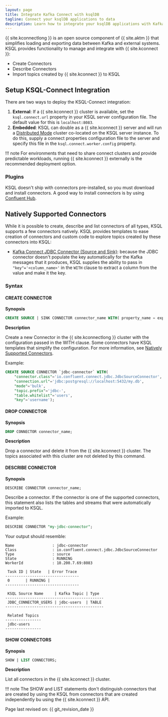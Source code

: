 ```yaml
---
layout: page
title: Integrate Kafka Connect with ksqlDB
tagline: Connect your ksqlDB applications to data
description: Learn how to integrate your ksqlDB applications with Kafka connectors
---
```


{{ site.kconnectlong }} is an open source component of {{ site.aktm }} that
simplifies loading and exporting data between Kafka and external systems.
KSQL provides functionality to manage and integrate with {{ site.kconnect }}:

-   Create Connectors
-   Describe Connectors
-   Import topics created by {{ site.kconnect }} to KSQL

Setup KSQL-Connect Integration
------------------------------

There are two ways to deploy the KSQL-Connect integration:

1.  **External**: If a {{ site.kconnect }} cluster is available, set the
    `ksql.connect.url` property in your KSQL server configuration file.
    The default value for this is `localhost:8083`.
2.  **Embedded**: KSQL can double as a {{ site.kconnect }} server and
    will run a [Distributed
    Mode](https://docs.confluent.io/current/connect/userguide.html#distributed-mode)
    cluster co-located on the KSQL server instance. To do this, supply a
    connect properties configuration file to the server and specify this
    file in the `ksql.connect.worker.config` property.

!!! note
	For environments that need to share connect clusters and provide
    predictable workloads, running {{ site.kconnect }} externally is the
    recommended deployment option.

### Plugins

KSQL doesn't ship with connectors pre-installed, so you must download and
install connectors. A good way to install connectors is by using
[Confluent Hub](https://www.confluent.io/hub/).

Natively Supported Connectors
-----------------------------

While it is possible to create, describe and list connectors of all
types, KSQL supports a few connectors natively. KSQL provides templates
to ease creation of connectors and custom code to explore topics created by
these connectors into KSQL:

-   [Kafka Connect JDBC Connector (Source and
    Sink)](https://docs.confluent.io/current/connect/kafka-connect-jdbc/index.html):
    because the JDBC connector doesn't populate the key automatically for
    the Kafka messages that it produces, KSQL supplies the ability to
    pass in `"key"='<column_name>'` in the `WITH` clause to extract a
    column from the value and make it the key.

### Syntax

#### CREATE CONNECTOR

**Synopsis**

```sql
CREATE SOURCE | SINK CONNECTOR connector_name WITH( property_name = expression [, ...]);
```

**Description**

Create a new Connector in the {{ site.kconnectlong }} cluster with the
configuration passed in the WITH clause. Some connectors have KSQL templates
that simplify the configuration. For more information, see
[Natively Supported Connectors](#natively-supported-connectors).

Example:

```sql
CREATE SOURCE CONNECTOR `jdbc-connector` WITH(
    "connector.class"='io.confluent.connect.jdbc.JdbcSourceConnector',
    "connection.url"='jdbc:postgresql://localhost:5432/my.db',
    "mode"='bulk',
    "topic.prefix"='jdbc-',
    "table.whitelist"='users',
    "key"='username');
```

#### DROP CONNECTOR

**Synopsis**

```sql
DROP CONNECTOR connector_name;
```

**Description**

Drop a connector and delete it from the {{ site.kconnect }} cluster. The
topics associated with this cluster are not deleted by this command.

#### DESCRIBE CONNECTOR

**Synopsis**

```sql
DESCRIBE CONNECTOR connector_name;
```

Describe a connector. If the connector is one of the supported
connectors, this statement also lists the tables and streams that were
automatically imported to KSQL.

Example:

```sql
DESCRIBE CONNECTOR "my-jdbc-connector";
```

Your output should resemble:

```
Name                 : jdbc-connector
Class                : io.confluent.connect.jdbc.JdbcSourceConnector
Type                 : source
State                : RUNNING
WorkerId             : 10.200.7.69:8083

 Task ID | State   | Error Trace
---------------------------------
 0       | RUNNING |
---------------------------------

 KSQL Source Name     | Kafka Topic | Type
--------------------------------------------
 JDBC_CONNECTOR_USERS | jdbc-users  | TABLE
--------------------------------------------

 Related Topics
----------------
 jdbc-users
----------------
```

#### SHOW CONNECTORS

**Synopsis**

```sql
SHOW | LIST CONNECTORS;
```

**Description**

List all connectors in the {{ site.kconnect }} cluster.

!!! note
	The SHOW and LIST statements don't distinguish connectors that are created by
    using the KSQL from connectors that are created independently bu using the
    {{ site.kconnect }} API.

Page last revised on: {{ git_revision_date }}
